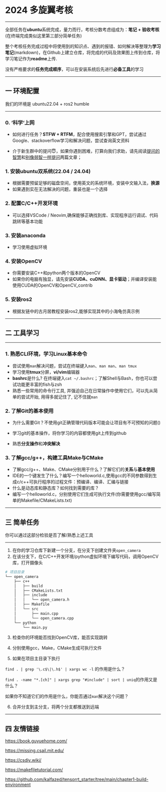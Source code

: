 # 2024 多旋翼考核

---

全部任务在**ubuntu**系统完成，量力而行，考核分数考虑组成为：**笔记 + 验收考核**(在终端完成类似这里第三部分简单任务)

整个考核任务完成过程中将使用到的知识点、遇到的报错、如何解决等整理为**学习笔记**(markdown)，在Github上建立仓库，将完成的代码及效果图上传到仓库，将学习笔记作为**readme**上传.

没有严格要求的**任务完成顺序**，可以在安装系统后先进行**必备工具**的学习

---

## 一  环境配置

我们的环境是 ubuntu22.04 + ros2 humble

---

### 0. ‘科学‘上网

- 如何进行任务？**STFW + RTFM**，配合使用搜索引擎和GPT，尝试通过Google、stackoverflow学习和解决问题，尝试查询英文资料

- 介于新生群中的提问:innocent:，如果你遇到困难，打算向我们求助，请先阅读[提问的智慧](https://github.com/ryanhanwu/How-To-Ask-Questions-The-Smart-Way/blob/master/README-zh_CN.md)和[别像弱智一样提问](https://github.com/tangx/Stop-Ask-Questions-The-Stupid-Ways/blob/master/README.md)两篇文章；

### 1. 安装ubuntu双系统(22.04 / 24.04)

- 根据需要预留足够的磁盘空间，使用英文的系统环境，安装中文输入法，**换源**
- 如果遇到实在无法解决的问题，重装也是一个选择

### 2. 配置C/C++开发环境

- 可以选择VSCode / Neovim,确保能够正确找到库、实现程序运行调试、代码跳转等基本功能

### 3. 安装anaconda

- 学习使用虚拟环境

### 4. 安装OpenCV

- 你需要安装C++和python两个版本的OpenCV
- 如果你的电脑有独显，请先安装**CUDA、cuDNN、显卡驱动**；并编译安装能使用CUDA的OpenCV和OpenCV_contrib

### 5. 安装ros2

- 根据友链中的古月居教程安装ros2,能够实现其中的小海龟仿真示例

---

## 二  工具学习 

---

### 1. 熟悉CLI环境，学习Linux基本命令

- 尝试使用`man`解决问题，尝试在终端键入`man`、`man man`、`man tmux`
- 学习使用**tmux**分屏，**vi/vim**编辑器
- **bashrc**是什么? 在终端键入`cat ~/.bashrc`；了解Shell与Bash，你也可以尝试功能更丰富的fish与zsh
- 熟悉一些常用的命令行工具, 并强迫自己在日常操作中使用它们，可以先从简单的尝试开始, 用得多就记住了, 记不住就`man`

### 2. 了解Git的基本使用

- 为什么需要Git？不使用git正确管理代码版本可能会让项目有不可预知的问题()

- 学习git的基本操作，将你学习的内容都使用git上传到github
- 熟悉**分支操作**和**冲突解决**

### 3. 了解gcc/g++，构建工具Make与CMake

- 了解gcc/g++、Make、CMake分别用于什么？了解它们的**关系**与**基本使用**
- IDE的一个键发生了什么？编写一个helloworld.c,使用gcc的不同参数得到生成c/c++可执行程序的过程文件：预编译、编译、汇编与链接
- 什么是动态库和静态库？如何找到需要的库？
- 编写一个helloworld.c，分别使用它们生成可执行文件(你需要使用gcc/编写简单的Makefile/CMakeLists.txt)

---

## 三  简单任务

你可以通过这部分检验是否了解/熟悉上述工具

---

1. 在你的学习仓库下新建一个分支，在分支下创建文件夹`open_camera`
2. 在该分支下，在C/C++开发环境/python虚拟环境下编写代码，调用OpenCV库，打开摄像头

```bash
# 项目目录
└── open_camera
    ├── c++
    │   ├── build
    │   ├── CMakeLists.txt
    │   ├── include
    │   │   └── open_camera.h
    │   ├── Makefile
    │   └── src
    │       ├── main.cpp
    │       └── open_camera.cpp
    └── python
        └── main.py
```

3. 检查你的环境能否找到OpenCV库，能否实现跳转

4. 分别使用gcc，Make，CMake生成可执行文件

5. 如果在项目主目录下执行

`find . | grep '\.c$\|\.h$' | xargs wc -l` 的作用是什么？

`find . -name "*.[ch]" | xargs grep "#include" | sort | uniq`的作用又是什么？

如果你不知道它们的作用是什么，你能否通过`man`解决这个问题？

6. 合并分支到主分支，将两个分支都推送到远端

---

## 四  友情链接

https://book.guyuehome.com/

https://missing.csail.mit.edu/

https://csdiy.wiki/

https://makefiletutorial.com/

https://github.com/kalfazed/tensorrt_starter/tree/main/chapter1-build-environment
